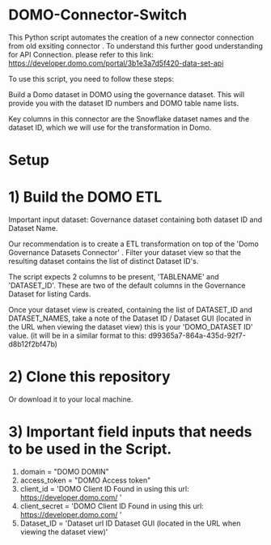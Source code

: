 # DOMO-Connector-Switch

This Python script automates the creation of a new connector connection from old exsiting connector . To understand this further good understanding for API Connection. please refer to this link: https://developer.domo.com/portal/3b1e3a7d5f420-data-set-api

To use this script, you need to follow these steps:

Build a Domo dataset in DOMO using the governance dataset. This will provide you with the dataset ID numbers and DOMO table name lists.

Key columns in this connector are the Snowflake dataset names and the dataset ID, which we will use for the transformation in Domo.

# Setup

# 1) Build the DOMO ETL 

Important input dataset: Governance dataset containing both dataset ID and Dataset Name.

Our recommendation is to create a ETL transformation on top of the 'Domo Governance Datasets Connector' . Filter your dataset view so that the resulting dataset contains the list of distinct Dataset ID's.

The script expects 2 columns to be present, 'TABLENAME' and 'DATASET_ID'. These are two of the default columns in the Governance Dataset for listing Cards.

Once your dataset view is created, containing the list of DATASET_ID and DATASET_NAMES, take a note of the Dataset ID / Dataset GUI (located in the URL when viewing the dataset view) this is your 'DOMO_DATASET ID' value. (it will be in a similar format to this: d99365a7-864a-435d-92f7-d8b12f2bf47b)

# 2) Clone this repository

Or download it to your local machine.

# 3) Important field inputs that needs to be used in the Script.

1) domain         = "DOMO DOMIN"
2) access_token   = "DOMO Access token"
3) client_id      = 'DOMO Client ID Found in using this url: https://developer.domo.com/ '
4) client_secret  = 'DOMO Client ID Found in using this url: https://developer.domo.com/ '
5) Dataset_ID = 'Dataset url ID Dataset GUI (located in the URL when viewing the dataset view)'

